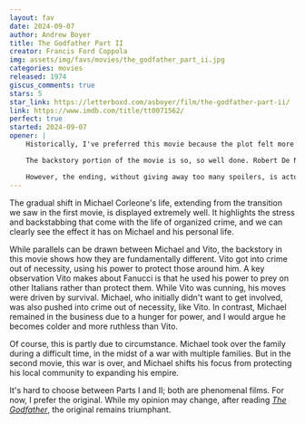 ```yaml
---
layout: fav
date: 2024-09-07
author: Andrew Boyer
title: The Godfather Part II
creator: Francis Ford Coppola
img: assets/img/favs/movies/the_godfather_part_ii.jpg
categories: movies
released: 1974
giscus_comments: true
stars: 5
star_link: https://letterboxd.com/asboyer/film/the-godfather-part-ii/
link: https://www.imdb.com/title/tt0071562/
perfect: true
started: 2024-09-07
opener: |
    Historically, I've preferred this movie because the plot felt more digestible, and I especially liked the backstory. What I didn't know before reading the book is that the majority of this plot is actually not from the original text, besides Vito Corleone's backstory.

    The backstory portion of the movie is so, so well done. Robert De Niro is just magnificent in his role as a young Vito. That whole subplot is the best-written material in the film, which makes sense since it's taken directly from the book.

    However, the ending, without giving away too many spoilers, is actually very similar to the ending of the first. Except in this case, it feels less triumphant and much colder. This is intentional, as this film, much like the first (perhaps even more so), is supposed to be a cautionary tale about the decaying morals of the mafia.
---
```

The gradual shift in Michael Corleone's life, extending from the transition we saw in the first movie, is displayed extremely well. It highlights the stress and backstabbing that come with the life of organized crime, and we can clearly see the effect it has on Michael and his personal life.

While parallels can be drawn between Michael and Vito, the backstory in this movie shows how they are fundamentally different. Vito got into crime out of necessity, using his power to protect those around him. A key observation Vito makes about Fanucci is that he used his power to prey on other Italians rather than protect them. While Vito was cunning, his moves were driven by survival. Michael, who initially didn't want to get involved, was also pushed into crime out of necessity, like Vito. In contrast, Michael remained in the business due to a hunger for power, and I would argue he becomes colder and more ruthless than Vito.

Of course, this is partly due to circumstance. Michael took over the family during a difficult time, in the midst of a war with multiple families. But in the second movie, this war is over, and Michael shifts his focus from protecting his local community to expanding his empire.

It's hard to choose between Parts I and II; both are phenomenal films. For now, I prefer the original. While my opinion may change, after reading [*The Godfather*](/favs/books/godfather), the original remains triumphant.